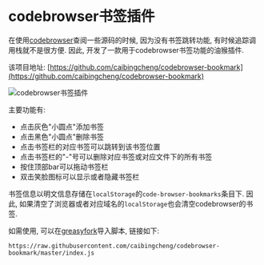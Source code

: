 # codebrowser书签插件


在使用[codebrowser](https://codebrowser.dev/)查阅一些源码的时候, 因为没有书签跳转功能, 有时候追踪调用栈就不是很方便. 因此, 开发了一款用于codebrowser书签功能的油猴插件.

<!--more-->

该项目地址: [https://github.com/caibingcheng/codebrowser-bookmark](https://github.com/caibingcheng/codebrowser-bookmark)

![codebrowser书签插件](https://bu.dusays.com/2023/02/08/63e3adb243308.png "codebrowser书签插件")

主要功能有:

- 点击灰色"小圆点"添加书签
- 点击黑色"小圆点"删除书签
- 点击书签栏的对应书签可以跳转到该书签位置
- 点击书签栏的"-"号可以删除对应书签或对应文件下的所有书签
- 按住顶部bar可以拖动书签栏
- 双击笑脸图标可以显示或者隐藏书签栏

书签信息以明文信息存储在`localStorage`的`code-browser-bookmarks`条目下. 因此, 如果清空了浏览器或者对应域名的`localStorage`也会清空codebrowser的书签.

如需使用, 可以在[greasyfork](https://greasyfork.org/zh-CN/import)导入脚本, 链接如下:

```
https://raw.githubusercontent.com/caibingcheng/codebrowser-bookmark/master/index.js
```

<!-- 目前已知一个使用体验上的问题: 如果是新打开的一个文件, 有概率点击"小圆点"无效, 这时候需要先用鼠标移动到行号上, 先让系统加载行号信息, 当浏览器能够显示行号链接, 然后再点击"小圆点"即可. 这可能和行号的锚点标记时机有关系, 因为请求的文档是不带锚点的, 后续可能依赖其他脚本动态生成锚点. 这也导致在地址栏输入codebrowser带锚点的链接之后, 也是会有概率无法跳转的. -->
